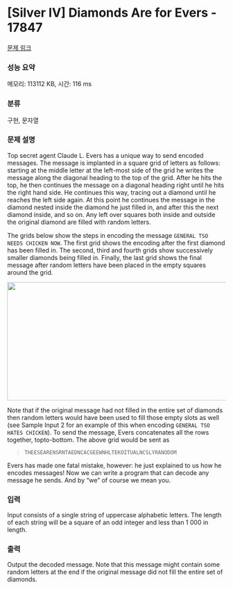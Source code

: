 # [Silver IV] Diamonds Are for Evers - 17847 

[문제 링크](https://www.acmicpc.net/problem/17847) 

### 성능 요약

메모리: 113112 KB, 시간: 116 ms

### 분류

구현, 문자열

### 문제 설명

<p>Top secret agent Claude L. Evers has a unique way to send encoded messages. The message is implanted in a square grid of letters as follows: starting at the middle letter at the left-most side of the grid he writes the message along the diagonal heading to the top of the grid. After he hits the top, he then continues the message on a diagonal heading right until he hits the right hand side. He continues this way, tracing out a diamond until he reaches the left side again. At this point he continues the message in the diamond nested inside the diamond he just filled in, and after this the next diamond inside, and so on. Any left over squares both inside and outside the original diamond are filled with random letters.</p>

<p>The grids below show the steps in encoding the message <code>GENERAL TSO NEEDS CHICKEN NOW</code>. The first grid shows the encoding after the first diamond has been filled in. The second, third and fourth grids show successively smaller diamonds being filled in. Finally, the last grid shows the final message after random letters have been placed in the empty squares around the grid.</p>

<p style="text-align: center;"><img alt="" src="https://upload.acmicpc.net/cdfeb3ab-e6e1-402d-8dda-aba4113e1ff4/-/preview/" style="width: 516px; height: 272px;"></p>

<p>Note that if the original message had not filled in the entire set of diamonds then random letters would have been used to fill those empty slots as well (see Sample Input 2 for an example of this when encoding <code>GENERAL TSO HATES CHICKEN</code>). To send the message, Evers concatenates all the rows together, topto-bottom. The above grid would be sent as</p>

<blockquote>
<p><code>THEESEARENSRNTAEDNCACGEEWNHLTEKOITUALNCSLYRANODOM</code></p>
</blockquote>

<p>Evers has made one fatal mistake, however: he just explained to us how he encodes messages! Now we can write a program that can decode any message he sends. And by “we” of course we mean you.</p>

### 입력 

 <p>Input consists of a single string of uppercase alphabetic letters. The length of each string will be a square of an odd integer and less than 1 000 in length.</p>

### 출력 

 <p>Output the decoded message. Note that this message might contain some random letters at the end if the original message did not fill the entire set of diamonds.</p>

